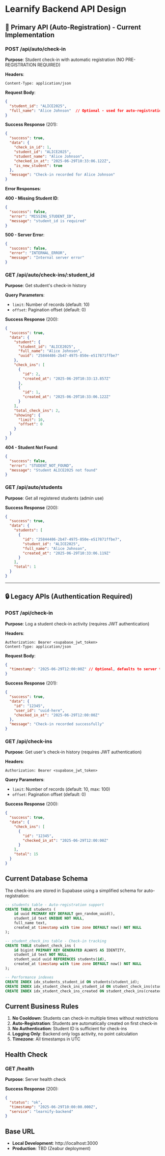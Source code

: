 # Learnify Backend API Design

## 🚀 **Primary API (Auto-Registration) - Current Implementation**

### POST /api/auto/check-in
**Purpose**: Student check-in with automatic registration (NO PRE-REGISTRATION REQUIRED)

**Headers**:
```
Content-Type: application/json
```

**Request Body**:
```json
{
  "student_id": "ALICE2025",
  "full_name": "Alice Johnson"  // Optional - used for auto-registration
}
```

**Success Response** (201):
```json
{
  "success": true,
  "data": {
    "check_in_id": 1,
    "student_id": "ALICE2025",
    "student_name": "Alice Johnson",
    "checked_in_at": "2025-06-29T10:33:06.122Z",
    "is_new_student": true
  },
  "message": "Check-in recorded for Alice Johnson"
}
```

**Error Responses**:

**400 - Missing Student ID**:
```json
{
  "success": false,
  "error": "MISSING_STUDENT_ID",
  "message": "student_id is required"
}
```

**500 - Server Error**:
```json
{
  "success": false,
  "error": "INTERNAL_ERROR",
  "message": "Internal server error"
}
```

### GET /api/auto/check-ins/:student_id
**Purpose**: Get student's check-in history

**Query Parameters**:
- `limit`: Number of records (default: 10)
- `offset`: Pagination offset (default: 0)

**Success Response** (200):
```json
{
  "success": true,
  "data": {
    "student": {
      "student_id": "ALICE2025",
      "full_name": "Alice Johnson",
      "uuid": "25844486-2b47-4975-850e-e517871ffbe7"
    },
    "check_ins": [
      {
        "id": 2,
        "created_at": "2025-06-29T10:33:13.857Z"
      },
      {
        "id": 1,
        "created_at": "2025-06-29T10:33:06.122Z"
      }
    ],
    "total_check_ins": 2,
    "showing": {
      "limit": 10,
      "offset": 0
    }
  }
}
```

**404 - Student Not Found**:
```json
{
  "success": false,
  "error": "STUDENT_NOT_FOUND",
  "message": "Student ALICE2025 not found"
}
```

### GET /api/auto/students
**Purpose**: Get all registered students (admin use)

**Success Response** (200):
```json
{
  "success": true,
  "data": {
    "students": [
      {
        "id": "25844486-2b47-4975-850e-e517871ffbe7",
        "student_id": "ALICE2025",
        "full_name": "Alice Johnson",
        "created_at": "2025-06-29T10:33:06.119Z"
      }
    ],
    "total": 1
  }
}
```

---

## 🔒 **Legacy APIs (Authentication Required)**

### POST /api/check-in
**Purpose**: Log a student check-in activity (requires JWT authentication)

**Headers**:
```
Authorization: Bearer <supabase_jwt_token>
Content-Type: application/json
```

**Request Body**:
```json
{
  "timestamp": "2025-06-29T12:00:00Z" // Optional, defaults to server time
}
```

**Success Response** (201):
```json
{
  "success": true,
  "data": {
    "id": "12345",
    "user_id": "uuid-here",
    "checked_in_at": "2025-06-29T12:00:00Z"
  },
  "message": "Check-in recorded successfully"
}
```

### GET /api/check-ins
**Purpose**: Get user's check-in history (requires JWT authentication)

**Headers**:
```
Authorization: Bearer <supabase_jwt_token>
```

**Query Parameters**:
- `limit`: Number of records (default: 10, max: 100)
- `offset`: Pagination offset (default: 0)

**Success Response** (200):
```json
{
  "success": true,
  "data": {
    "check_ins": [
      {
        "id": "12345",
        "checked_in_at": "2025-06-29T12:00:00Z"
      }
    ],
    "total": 15
  }
}
```

## Current Database Schema

The check-ins are stored in Supabase using a simplified schema for auto-registration:

```sql
-- students table - Auto-registration support
CREATE TABLE students (
    id uuid PRIMARY KEY DEFAULT gen_random_uuid(),
    student_id text UNIQUE NOT NULL,
    full_name text,
    created_at timestamp with time zone DEFAULT now() NOT NULL
);

-- student_check_ins table - Check-in tracking
CREATE TABLE student_check_ins (
    id bigint PRIMARY KEY GENERATED ALWAYS AS IDENTITY,
    student_id text NOT NULL,
    student_uuid uuid REFERENCES students(id),
    created_at timestamp with time zone DEFAULT now() NOT NULL
);

-- Performance indexes
CREATE INDEX idx_students_student_id ON students(student_id);
CREATE INDEX idx_student_check_ins_student_id ON student_check_ins(student_id);
CREATE INDEX idx_student_check_ins_created ON student_check_ins(created_at DESC);
```

## Current Business Rules

1. **No Cooldown**: Students can check-in multiple times without restrictions
2. **Auto-Registration**: Students are automatically created on first check-in
3. **No Authentication**: Student ID is sufficient for check-ins
4. **Logging Only**: Backend only logs activity, no point calculation
5. **Timezone**: All timestamps in UTC

## Health Check

### GET /health
**Purpose**: Server health check

**Success Response** (200):
```json
{
  "status": "ok",
  "timestamp": "2025-06-29T10:00:00.000Z",
  "service": "learnify-backend"
}
```

## Base URL

- **Local Development**: http://localhost:3000
- **Production**: TBD (Zeabur deployment)